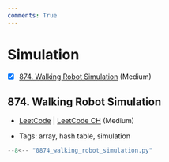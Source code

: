 ```yaml
---
comments: True
---
```


# Simulation

- [x] [874. Walking Robot Simulation](https://leetcode.cn/problems/walking-robot-simulation/) (Medium)

## 874. Walking Robot Simulation

-   [LeetCode](https://leetcode.com/problems/walking-robot-simulation/) | [LeetCode CH](https://leetcode.cn/problems/walking-robot-simulation/) (Medium)

-   Tags: array, hash table, simulation

```python title="874. Walking Robot Simulation - Python Solution"
--8<-- "0874_walking_robot_simulation.py"
```
